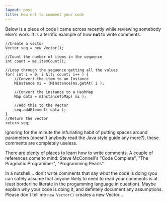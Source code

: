 ```yaml
---
layout: post
title: How not to comment your code
---
```


Below is a piece of code I came across recently while reviewing
somebody else's work. It is a terrific example of how <b>not</b> to
write comments.

    //Create a vector
    Vector seq = new Vector();
    
    //Count the number of items in the sequence
    int count = ms.itemCount();
    
    //Loop through the sequence getting all the values
    for( int i = 0; i &lt; count; i++ ) {
        //Convert the item to an Instance
        MInstance mi = (MInstance)ms.getAt( i );
    
        //Convert the instance to a HashMap
        Map data = mInstanceToMap( mi );
    
        //Add this to the Vector
        seq.addElement( data );
    }
    //Return the vector
    return seq;

Ignoring for the minute the infuriating habit of putting spaces around
parameters (doesn't anybody read the Java style guide any more?),
these comments are completely useless.

There are plenty of places to learn how to write comments. A couple of
references come to mind: Steve McConnell's "Code Complete", "The
Pragmatic Programmer", "Programming Pearls".

In a nutshell... don't write comments that say *what* the code is
doing (you can safely assume that anyone likely to need to read your
comments is at least borderline literate in the progamming language in
question). Maybe explain *why* your code is doing it, and
defintely document any assumptions. Please don't tell me 
`new Vector()` creates a new Vector...
